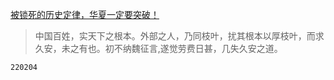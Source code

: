 [被锁死的历史定律，华夏一定要突破！](https://mp.weixin.qq.com/s/1moYMUbf6eugRnzKlK5Q-w)

>中国百姓，实天下之根本。外部之人，乃同枝叶，扰其根本以厚枝叶，而求久安，未之有也。初不纳魏征言,遂觉劳费日甚，几失久安之道。

`220204`
